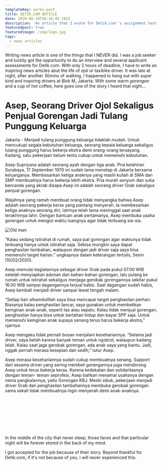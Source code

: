 ```yaml
---
templateKey: works-post
title: DETIK.COM ARTICLE
date: 2020-06-10T10:10:49.192Z
description: 'An article that I wrote for Detik.com''s assignment test. '
featuredpost: true
featuredimage: /img/logo.jpg
tags:
  - news articles
---
```

Writing news article is one of the things that I NEVER did. I was a job seeker and luckily got the opportunity to do an interview and several applicant assessments for Detik.com. With only 2 hours of deadline, I have to write an inspiring news articles abut the life of _ojol_ or taxibike driver. It was late at night, after another 30mins of walking, I happened to hang out with super kind and inspiring drivers at Blok M, Jakarta. With some warm _gorengan_ and a cup of hot coffee, here goes one of the story I heard that night...



# Asep, Seorang Driver Ojol Sekaligus Penjual Gorengan Jadi Tulang Punggung Keluarga

Jakarta - Menjadi tulang punggung keluarga tidaklah mudah. Untuk mencukupi segala kebutuhan keluarga, seorang kepala keluarga sekaligus tulang punggung harus bekerja ekstra demi orang-orang tersayang. Kadang, satu pekerjaan belum tentu cukup untuk memenuhi kebutuhan.

Asep Supriyana adalah seorang ayah dengan tiga anak. Pria kelahiran Surabaya, 17 September 1970 ini sudah lama menetap di Jakarta bersama keluarganya. Membesarkan ketiga anaknya yang masih kuliah di SMA dan SMP membuatnya harus bekerja lebih ekstra. Pria murah senyum dan suka bercanda yang akrab disapa Asep ini adalah seorang driver Grab sekaligus penjual gorengan.

Wajahnya yang ramah membuat orang tidak menyangka bahwa Asep adalah seorang pekerja keras yang pantang menyerah. Ia membesarkan ketiga anaknya seorang diri, istrinya telah lama meninggal saat anak terakhirnya lahir. Dengan bantuan anak pertamanya, Asep membuka usaha gorengan untuk mengisi waktu luangnya agar tidak terbuang sia-sia.

![Old man ](/img/screen-shot-2020-06-10-at-17.12.38.png "Asep Supriyana driver ojol")

“Kalau sedang istirahat di rumah, saya jual gorengan agar waktunya tidak terbuang hanya untuk istirahat saja. Sebisa mungkin saya dapat penghasilan tambahan, walaupun dengan jadi driver saja saya bisa memenuhi target harian.” ungkapnya dalam keterangan tertulis, Senin (10/02/2020).

Asep memulai kegiatannya sebagai driver Grab pada pukul 07.00 WIB setelah menyiapkan adonan dan bahan-bahan gorengan, lalu pulang ke rumah untuk istirahat sekaligus menjaga gerobak gorengannya sekitar pukul 16.00 WIB sampai dagangannya terjual habis. Saat dagangan sudah habis, Asep kembali menjadi driver sampai lewat tengah malam.

“Setiap hari alhamdulillah saya bisa mencapai target penghasilan perhari. Biasanya kalau penghasilan lancar, saya gunakan untuk membelikan keinginan anak-anak, seperti tas atau sepatu. Kalau tidak menjual gorengan, penghasilan hanya bisa untuk bertahan hidup dan bayar SPP saja. Untuk memenuhi keinginan anak supaya senang terus harus bekerja ekstra,” ujarnya.

Asep mengaku tidak pernah bosan menjalani kesehariannya. “Selama jadi driver, saya betah karena banyak teman untuk ngobrol, walaupun kadang lelah. Kalau saat jaga gerobak gorengan, ada anak saya yang bantu. Jadi, nggak pernah merasa kesepian dan sedih,” tutur Asep.

Asep merasa kesehariannya sudah cukup membuatnya senang. Support dari sesama driver yang sering membeli gorengannya juga mendorong Asep untuk terus bekerja keras. Karena kedekatan dan solidaritasnya dengan teman- teman seprofesi, Asep bahkan menamai usahanya dengan nama pangkalannya, yaitu Gorengan KBJ. Meski sibuk, pekerjaan menjadi driver Grab dan penghasilan tambahannya membuka gerobak gorengan sama sekali tidak membuatnya ingin menyerah demi anak-anaknya.

_‏‏‎ ‎_

_‏‏‎ ‎_

_‏‏‎ ‎_

_‏‏‎ ‎_

In the middle of the city that never sleep, those faces and that particular night will be forever stored in the back of my mind. 

I got accepted for the job because of their story. Beyond thankful for Detik.com, if it's not because of you, I will never experienced this.
